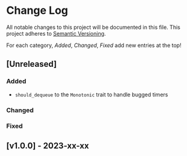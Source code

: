 # Change Log

All notable changes to this project will be documented in this file.
This project adheres to [Semantic Versioning](http://semver.org/).

For each category, *Added*, *Changed*, *Fixed* add new entries at the top!

## [Unreleased]

### Added

- `should_dequeue` to the `Monotonic` trait to handle bugged timers

### Changed

### Fixed

## [v1.0.0] - 2023-xx-xx
